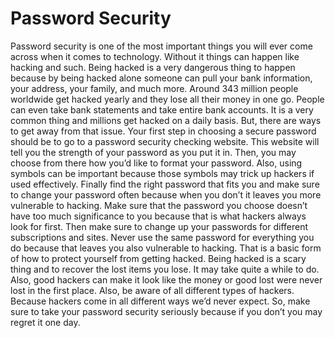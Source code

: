 <html>
<h1> Password Security</h1>
<p>Password security is one of the most important things you will ever come across when it comes to technology. Without it things can happen like hacking and such. Being hacked is a very dangerous thing to happen because by being hacked alone someone can pull your bank information, your address, your family, and much more. Around 343 million people worldwide get hacked yearly and they lose all their money in one go. People can even take bank statements and take entire bank accounts. It is a very common thing and millions get hacked on a daily basis.
But, there are ways to get away from that issue. Your first step in choosing a secure password should be to go to a password security checking website. This website will tell you the strength of your password as you put it in. Then, you may choose from there how you’d like to format your password. Also, using symbols can be important because those symbols may trick up hackers if used effectively. Finally find the right password that fits you and make sure to change your password often because when you don’t it leaves you more vulnerable to hacking. Make sure that the password you choose doesn’t have too much significance to you because that is what hackers always look for first. Then make sure to change up your passwords for different subscriptions and sites. Never use the same password for everything you do because that leaves you also vulnerable to hacking.
That is a basic form of how to protect yourself from getting hacked. Being hacked is a scary thing and to recover the lost items you lose. It may take quite a while to do. Also, good hackers can make it look like the money or good lost were never lost in the first place. Also, be aware of all different types of hackers. Because hackers come in all different ways we’d never expect. So, make sure to take your password security seriously because if you don’t you may regret it one day.
</p>
